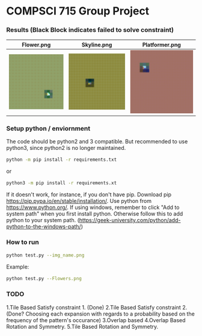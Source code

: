 # COMPSCI 715 Group Project


### Results (Black Block indicates failed to solve constraint)

Flower.png             |  Skyline.png           |  Platformer.png
:-------------------------:|:-------------------------:|:-------------------------:
![Flower](./gifs/Flowers.png.gif) |![Skyline](./gifs/Skyline.png.gif) |![Platformer](./gifs/Platformer.png.gif)

### Setup python / enviornment
The code should be python2 and 3 compatible.
But recommended to use python3, since python2 is no longer maintained.

```bash
python -m pip install -r requirements.txt

```
or 
```bash
python3 -m pip install -r requirements.xt
```

If it doesn't work, for instance, if you don't have pip. Download pip https://pip.pypa.io/en/stable/installation/.
Use python from https://www.python.org/.
If using windows, remember to click "Add to system path" when you first install python. Otherwise follow
this to add python to your system path.
(https://geek-university.com/python/add-python-to-the-windows-path/)

### How to run

```bash
python test.py --img_name.png
```
Example:
```bash
python test.py --Flowers.png
```

### TODO

1.Tile Based Satisfy constraint 1. (Done)
2.Tile Based Satisfy constraint 2. (Done? Choosing each expansion with regards to a probability based on the frequency of the pattern's occurance)
3.Overlap based
4.Overlap Based Rotation and Symmetry.
5.Tile Based Rotation and Symmetry.




